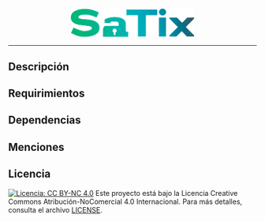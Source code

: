 
<p align="center">
  <img src="logo.png" alt="SaTix" width="250">
</p>

---

## Descripción
 
## Requirimientos
 
## Dependencias
 
## Menciones


## Licencia
[![Licencia: CC BY-NC 4.0](https://img.shields.io/badge/Licencia-CC%20BY--NC%204.0-blue.svg)](https://creativecommons.org/licenses/by-nc/4.0/legalcode)
Este proyecto está bajo la Licencia Creative Commons Atribución-NoComercial 4.0 Internacional. Para más detalles, consulta el archivo [LICENSE](LICENSE).
